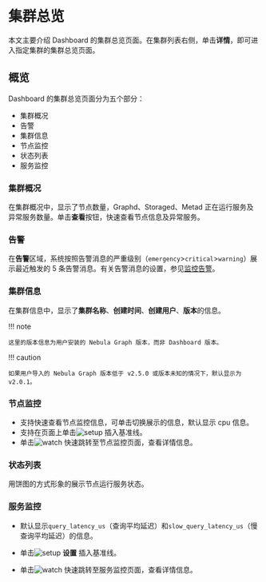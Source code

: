 # 集群总览

本文主要介绍 Dashboard 的集群总览页面。在集群列表右侧，单击**详情**，即可进入指定集群的集群总览页面。

## 概览

Dashboard 的集群总览页面分为五个部分：

- 集群概况
- 告警
- 集群信息
- 节点监控
- 状态列表
- 服务监控

### 集群概况

在集群概况中，显示了节点数量，Graphd、Storaged、Metad 正在运行服务及异常服务数量。单击**查看**按钮，快速查看节点信息及异常服务。

### 告警

在**告警**区域，系统按照告警消息的严重级别（`emergency`>`critical`>`warning`）展示最近触发的 5 条告警消息。有关告警消息的设置，参见[监控告警](../9.alerts.md)。

### 集群信息

在集群信息中，显示了**集群名称**、**创建时间**、**创建用户**、**版本**的信息。

!!! note

    这里的版本信息为用户安装的 Nebula Graph 版本，而非 Dashboard 版本。

!!! caution

    如果用户导入的 Nebula Graph 版本低于 v2.5.0 或版本未知的情况下，默认显示为 v2.0.1。

### 节点监控

- 支持快速查看节点监控信息，可单击切换展示的信息，默认显示 cpu 信息。
- 支持在页面上单击![setup](https://docs-cdn.nebula-graph.com.cn/figures/Setup.png) 插入基准线。
- 单击![watch](https://docs-cdn.nebula-graph.com.cn/figures/watch.png) 快速跳转至节点监控页面，查看详情信息。

### 状态列表

用饼图的方式形象的展示节点运行服务状态。

### 服务监控

- 默认显示`query_latency_us`（查询平均延迟）和`slow_query_latency_us`（慢查询平均延迟）的信息。

- 单击![setup](https://docs-cdn.nebula-graph.com.cn/figures/Setup.png) **设置** 插入基准线。

- 单击![watch](https://docs-cdn.nebula-graph.com.cn/figures/watch.png) 快速跳转至服务监控页面，查看详情信息。